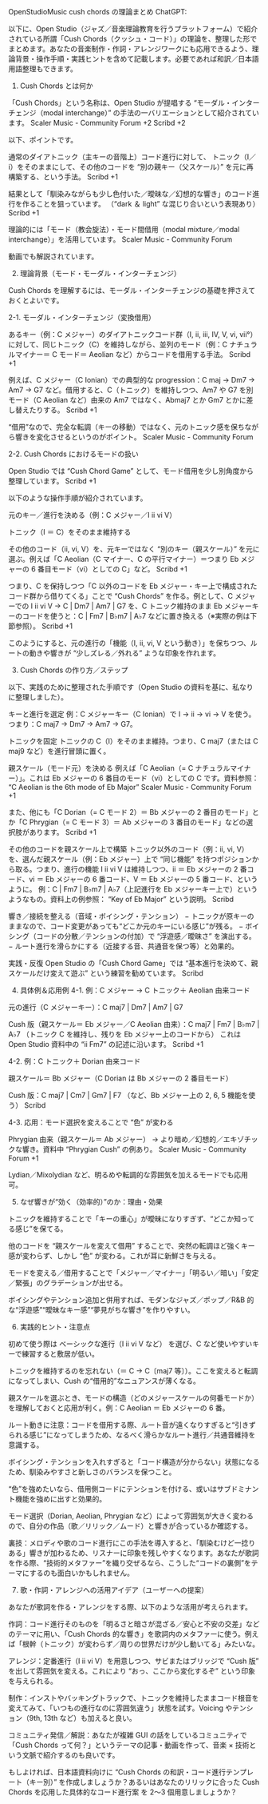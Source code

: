 OpenStudioMusic‬ cush chords の理論まとめ
ChatGPT:

以下に、Open Studio（ジャズ／音楽理論教育を行うプラットフォーム）で紹介されている所謂「Cush Chords（クッシュ・コード）」の理論を、整理した形でまとめます。あなたの音楽制作・作詞・アレンジワークにも応用できるよう、理論背景・操作手順・実践ヒントを含めて記載します。必要であれば和訳／日本語用語整理もできます。

1. Cush Chords とは何か

「Cush Chords」という名称は、Open Studio が提唱する “モーダル・インターチェンジ（modal interchange）” の手法の一バリエーションとして紹介されています。
Scaler Music - Community Forum
+2
Scribd
+2

以下、ポイントです。

通常のダイアトニック（主キーの音階上）コード進行に対して、 トニック（I／i）をそのままにして、その他のコードを “別の親キー（父スケール）” を元に再構築する、という手法。
Scribd
+1

結果として「馴染みながらも少し色付いた／曖昧な／幻想的な響き」のコード進行を作ることを狙っています。 （“dark ＆ light” な混じり合いという表現あり）
Scribd
+1

理論的には「モード（教会旋法）・モード間借用（modal mixture／modal interchange）」を活用しています。
Scaler Music - Community Forum

動画でも解説されています。

2. 理論背景（モード・モーダル・インターチェンジ）

Cush Chords を理解するには、モーダル・インターチェンジの基礎を押さえておくとよいです。

2-1. モーダル・インターチェンジ（変換借用）

あるキー（例：C メジャー）のダイアトニックコード群（I, ii, iii, IV, V, vi, vii°）に対して、同じトニック（C）を維持しながら、並列のモード（例：C ナチュラルマイナー＝ C モード＝ Aeolian など）からコードを借用する手法。
Scribd
+1

例えば、C メジャー（C Ionian）での典型的な progression：C maj → Dm7 → Am7 → G7 など。借用すると、C（トニック）を維持しつつ、Am7 や G7 を別モード（C Aeolian など）由来の Am7 ではなく、Abmaj7 とか Gm7 とかに差し替えたりする。
Scribd
+1

“借用”なので、完全な転調（キーの移動）ではなく、元のトニック感を保ちながら響きを変化させるというのがポイント。
Scaler Music - Community Forum

2-2. Cush Chords におけるモードの扱い

Open Studio では “Cush Chord Game” として、モード借用を少し別角度から整理しています。
Scribd
+1

以下のような操作手順が紹介されています。

元のキー／進行を決める（例：C メジャー／I ii vi V）

トニック（I ＝ C）をそのまま維持する

その他のコード（ii, vi, V）を、元キーではなく “別のキー（親スケール）” を元に選ぶ。例えば「C Aeolian（C マイナー、C の平行マイナー）＝つまり Eb メジャーの 6 番目モード（vi）としての C」など。
Scribd
+1

つまり、C を保持しつつ「C 以外のコードを Eb メジャー・キー上で構成されたコード群から借りてくる」ことで “Cush Chords” を作る。例として、C メジャーでの I ii vi V → C | Dm7 | Am7 | G7 を、C トニック維持のまま Eb メジャーキーのコードを使うと：C | Fm7 | B♭m7 | A♭7 などに置き換える（※実際の例は下節参照）。
Scribd
+1

このようにすると、元の進行の「機能（I, ii, vi, V という動き）」を保ちつつ、ルートの動きや響きが “少しズレる／外れる” ような印象を作れます。

3. Cush Chords の作り方／ステップ

以下、実践のために整理された手順です（Open Studio の資料を基に、私なりに整理しました）。

キーと進行を選定
例：C メジャーキー（C Ionian）で I → ii → vi → V を使う。つまり：C maj7 → Dm7 → Am7 → G7。

トニックを固定
トニックの C（I）をそのまま維持。つまり、C maj7（または C maj9 など）を進行冒頭に置く。

親スケール（モード元）を決める
例えば「C Aeolian（= C ナチュラルマイナー）」。これは Eb メジャーの 6 番目のモード（vi）としての C です。資料参照： “C Aeolian is the 6th mode of Eb Major”
Scaler Music - Community Forum
+1

また、他にも「C Dorian（= C モード 2）＝ Bb メジャーの 2 番目のモード」とか「C Phrygian（= C モード 3）＝ Ab メジャーの 3 番目のモード」などの選択肢があります。
Scribd
+1

その他のコードを親スケール上で構築
トニック以外のコード（例：ii, vi, V）を、選んだ親スケール（例：Eb メジャー）上で “同じ機能” を持つポジションから取る。つまり、進行の機能 I ii vi V は維持しつつ、ii ＝ Eb メジャーの 2 番コード、vi ＝ Eb メジャーの 6 番コード、V ＝ Eb メジャーの 5 番コード、というように。
例：C | Fm7 | B♭m7 | A♭7（上記進行を Eb メジャーキー上で）というようなもの。資料上の例参照： “Key of Eb Major” という説明。
Scribd

響き／接続を整える（音域・ボイシング・テンション）
− トニックが原キーのままなので、コード変更があっても“どこか元のキーにいる感じ”が残る。
− ボイシング（コードの分散／テンションの付加）で “浮遊感／曖昧さ” を演出する。
− ルート進行を滑らかにする（近接する音、共通音を保つ等）と効果的。

実践・反復
Open Studio の「Cush Chord Game」では “基本進行を決めて、親スケールだけ変えて遊ぶ” という練習を勧めています。
Scribd

4. 具体例＆応用例
   4-1. 例：C メジャー → C トニック＋ Aeolian 由来コード

元の進行（C メジャーキー）：C maj7 | Dm7 | Am7 | G7

Cush 版（親スケール＝ Eb メジャー／C Aeolian 由来）：C maj7 | Fm7 | B♭m7 | A♭7
（トニック C を維持し、残りを Eb メジャー上のコードから）
これは Open Studio 資料中の “ii Fm7” の記述に沿います。
Scribd
+1

4-2. 例：C トニック＋ Dorian 由来コード

親スケール＝ Bb メジャー（C Dorian は Bb メジャーの 2 番目モード）

Cush 版：C maj7 | Cm7 | Gm7 | F7 （など、Bb メジャー上の 2, 6, 5 機能を使う）
Scribd

4-3. 応用：モード選択を変えることで “色” が変わる

Phrygian 由来（親スケール＝ Ab メジャー） → より暗め／幻想的／エキゾチックな響き。資料中 “Phrygian Cush” の例あり。
Scaler Music - Community Forum
+1

Lydian／Mixolydian など、明るめや転調的な雰囲気を加えるモードでも応用可。

5. なぜ響きが“効く（効率的）”のか：理由・効果

トニックを維持することで「キーの重心」が曖昧になりすぎず、“どこか知ってる感じ”を保てる。

他のコードを “親スケールを変えて借用” することで、突然の転調ほど強くキー感が変わらず、しかし “色” が変わる。これが耳に新鮮さを与える。

モードを変える／借用することで「メジャー／マイナー」「明るい／暗い」「安定／緊張」のグラデーションが出せる。

ボイシングやテンション追加と併用すれば、モダンなジャズ／ポップ／R&B 的な“浮遊感”“曖昧なキー感”“夢見がちな響き”を作りやすい。

6. 実践的ヒント・注意点

初めて使う際は ベーシックな進行（I ii vi V など） を選び、C など使いやすいキーで練習すると敷居が低い。

トニックを維持するのを忘れない（＝ C → C〔maj7 等〕）。ここを変えると転調になってしまい、Cush の“借用的”なニュアンスが薄くなる。

親スケールを選ぶとき、モードの構造（どのメジャースケールの何番モードか）を理解しておくと応用が利く。例：C Aeolian ＝ Eb メジャーの 6 番。

ルート動きに注意：コードを借用する際、ルート音が遠くなりすぎると“引きずられる感じ”になってしまうため、なるべく滑らかなルート進行／共通音維持を意識する。

ボイシング・テンションを入れすぎると「コード構造が分からない」状態になるため、馴染みやすさと新しさのバランスを保つこと。

“色”を強めたいなら、借用側コードにテンションを付ける、或いはサブドミナント機能を強めに出すと効果的。

モード選択（Dorian, Aeolian, Phrygian など）によって雰囲気が大きく変わるので、自分の作品（歌／リリック／ムード）と響きが合っているか確認する。

裏技：メロディや歌のコード進行にこの手法を導入すると、「馴染むけど一捻りある」響きが加わるため、リスナーに印象を残しやすくなります。あなたが歌詞を作る際、“技術的メタファー”を織り交ぜるなら、こうした“コードの裏側”をテーマにするのも面白いかもしれません。

7. 歌・作詞・アレンジへの活用アイデア（ユーザーへの提案）

あなたが歌詞を作る・アレンジをする際、以下のような活用が考えられます。

作詞：コード進行そのものを「明るさと暗さが混ざる／安心と不安の交差」などのテーマに用い、「Cush Chords 的な響き」を歌詞内のメタファーに使う。例えば「根幹（トニック）が変わらず／周りの世界だけが少し動いてる」みたいな。

アレンジ：定番進行（I ii vi V）を用意しつつ、サビまたはブリッジで “Cush 版” を出して雰囲気を変える。これにより “おっ、ここから変化するぞ” という印象を与えられる。

制作：インストやバッキングトラックで、トニックを維持したままコード根音を変えてみて、「いつもの進行なのに雰囲気違う」状態を試す。Voicing やテンション（9th, 13th など）も加えると良い。

コミュニティ発信／解説：あなたが複雑 GUI の話をしているコミュニティで「Cush Chords って何？」というテーマの記事・動画を作って、音楽 × 技術という文脈で紹介するのも良いです。

もしよければ、日本語資料向けに “Cush Chords の和訳・コード進行テンプレート（キー別）” を作成しましょうか？あるいはあなたのリリックに合った Cush Chords を応用した具体的なコード進行案 を 2〜3 個用意しましょうか？
